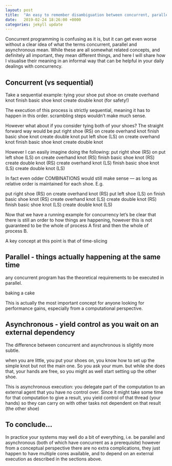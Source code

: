 ```yaml
---
layout: post
title:  "An easy to remember disambiguation between concurrent, parallel and asynchronous"
date:   2019-02-24 18:26:00 +0000
categories: jekyll update
---
```


Concurrent programming is confusing as it is, but it can get even worse without a clear idea of what the terms concurrent, parallel and asynchronous mean. While these are all somewhat related concepts, and definitely all important, they mean different things, and here I will share how I visualise their meaning in an informal way that can be helpful in your daily dealings with concurrency.

## Concurrent (vs sequential)

Take a sequential example: tying your shoe
put shoe on
create overhand knot
finish basic shoe knot
create double knot (for safety!)

The execution of this process is strictly sequential, meaning it has to happen in this order. scrambling steps wouldn’t make much sense.

However what about if you consider tying both of your shoes? The straight forward way would be
put right shoe (RS) on
create overhand knot
finish basic shoe knot
create double knot
put left shoe (LS) on
create overhand knot
finish basic shoe knot
create double knot

However I can easily imagine doing the following:
put right shoe (RS) on
put left shoe (LS) on
create overhand knot (RS)
finish basic shoe knot (RS)
create double knot (RS)
create overhand knot (LS)
finish basic shoe knot (LS)
create double knot (LS)

In fact even odder COMBINATIONS would still make sense — as long as relative order is maintained for each shoe. E.g.

put right shoe (RS) on
create overhand knot (RS)
put left shoe (LS) on
finish basic shoe knot (RS)
create overhand knot (LS)
create double knot (RS)
finish basic shoe knot (LS)
create double knot (LS)

Now that we have a running example for concurrency let’s be clear that there is still an order to how things are happening, however this is not guaranteed to be the whole of process A first and then the whole of process B.

A key concept at this point is that of time-slicing

## Parallel - things actually happening at the same time

any concurrent program has the theoretical requirements to be executed in parallel.

baking a cake

This is actually the most important concept for anyone looking for performance gains, especially from a computational perspective.

## Asynchronous - yield control as you wait on an external dependency

The difference between concurrent and asynchronous is slightly more subtle.

when you are little, you put your shoes on, you know how to set up the simple knot but not the main one. So you ask your mum. but while she does that, your hands are free, so you might as well start setting up the other shoe.

This is asynchronous execution: you delegate part of the computation to an external agent that you have no control over. Since it might take some time for that computation to give a result, you yield control of that thread (your hands) so they can carry on with other tasks not dependent on that result (the other shoe)

## To conclude…

In practice your systems may well do a bit of everything, i.e. be parallel and asynchronous (both of which have concurrent as a prerequisite) however from a conceptual perspective there are no extra complications, they just happen to have multiple cores available, and to depend on an external execution as described in the sections above.
